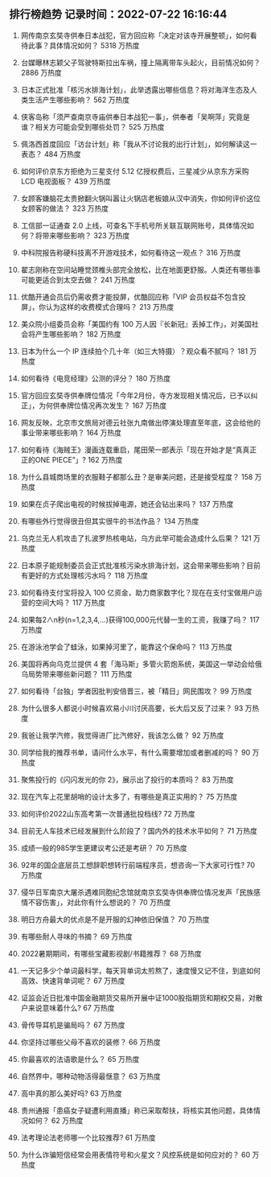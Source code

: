 
## 排行榜趋势 记录时间：2022-07-22 16:16:44
  
  1. 网传南京玄奘寺供奉日本战犯，官方回应称「决定对该寺开展整顿」，如何看待此事？具体情况如何？ 5318 万热度
    
  2. 台媒曝林志颖父子驾驶特斯拉出车祸，撞上隔离带车头起火，目前情况如何？ 2886 万热度
    
  3. 日本正式批准「核污水排海计划」，此举透露出哪些信息？将对海洋生态及人类生活产生哪些影响？ 562 万热度
    
  4. 侠客岛称「须严查南京寺庙供奉日本战犯一事」，供奉者「吴啊萍」究竟是谁？相关方可能会受到哪些处罚？ 525 万热度
    
  5. 佩洛西首度回应「访台计划」称「我从不讨论我的出行计划」，如何解读这一表态？ 484 万热度
    
  6. 如何评价京东方拒绝为三星支付 5.12 亿授权费后，三星减少从京东方采购 LCD 电视面板？ 439 万热度
    
  7. 女顾客嫌脑花太贵掀翻火锅叫嚣让火锅店老板娘从汉中消失，你如何评价这位女顾客的做法？ 323 万热度
    
  8. 工信部一证通查 2.0 上线，可查名下手机号所关联互联网账号，具体情况如何？将带来哪些影响？ 323 万热度
    
  9. 中科院报告称硬科技离不开游戏技术，如何看待这一观点？ 316 万热度
    
  10. 翟志刚称在空间站睡觉颈椎头部完全放松，比在地面更舒服。人类还有哪些事可能更适合到太空去做？ 241 万热度
    
  11. 优酷开通会员后仍需收费才能投屏，优酷回应称「VIP 会员权益不包含投屏」，你认为这样的收费模式合理吗？ 213 万热度
    
  12. 美众院小组委员会称「美国约有 100 万人因『长新冠』丢掉工作」，对美国社会将产生哪些影响？ 182 万热度
    
  13. 日本为什么一个 IP 连续拍个几十年（如三大特摄）？观众看不腻吗？ 181 万热度
    
  14. 如何看待《电竞经理》公测的评分？ 180 万热度
    
  15. 官方回应玄奘寺供奉牌位情况「今年2月份，寺方发现相关情况后，已予以纠正」，为何供奉牌位情况再次发生？ 167 万热度
    
  16. 网友反映，北京市文旅局对德云社张九南做出停演处理直至年底，这会给他的事业带来哪些影响？ 164 万热度
    
  17. 如何看待《海贼王》漫画连载重启，尾田荣一郎表示「现在开始才是“真真正正的ONE PIECE”」? 162 万热度
    
  18. 为什么县城商场里的衣服鞋子都那么丑？是审美问题，还是接受程度？ 158 万热度
    
  19. 如果在贞子爬出电视的时候拔掉电源，她还会钻出来吗？ 137 万热度
    
  20. 有哪些外行觉得很丑但其实很牛的书法作品？ 134 万热度
    
  21. 乌克兰无人机攻击了扎波罗热核电站，乌方此举可能会造成什么后果？ 121 万热度
    
  22. 日本原子能规制委员会正式批准核污染水排海计划，这会带来哪些影响？目前有更好的方式处理核污水吗？ 118 万热度
    
  23. 如何看待支付宝将投入 100 亿资金，助力商家数字化？现在在支付宝做用户运营的空间大吗？ 117 万热度
    
  24. 如果每2∧n秒(n=1,2,3,4,…)获得100,000元代替一生的工资，我赚了吗？ 117 万热度
    
  25. 在游泳池学会了蛙泳，如果掉河里了，能靠这个保命吗？ 113 万热度
    
  26. 美国将再向乌克兰提供 4 套「海马斯」多管火箭炮系统，美国这一举动会给俄乌局势带来哪些新问题？ 111 万热度
    
  27. 如何看待「台独」学者因批判安倍晋三，被「精日」网民围攻？ 99 万热度
    
  28. 为什么很多人都说小时候喜欢易小川讨厌高要，长大后又反了过来？ 93 万热度
    
  29. 我爸让我学汽修，我觉得进厂比汽修好，我该怎么做？ 92 万热度
    
  30. 同学给我的推荐书单，请问什么水平，有什么需要增加或者删减的吗？ 90 万热度
    
  31. 聚焦投行的《闪闪发光的你 2》，展示出了投行的本质吗？ 83 万热度
    
  32. 现在汽车上花里胡哨的设计太多了，有哪些是真正实用的？ 75 万热度
    
  33. 如何评价2022山东高考第一次普通批投档线? 72 万热度
    
  34. 目前无人车技术已经发展到什么阶段了？国内外的技术水平如何？ 71 万热度
    
  35. 成绩一般的985学生更建议考公还是考研？ 70 万热度
    
  36. 92年的国企底层员工想辞职想转行前端程序员，想咨询一下大家可行性? 70 万热度
    
  37. 侵华日军南京大屠杀遇难同胞纪念馆就南京玄奘寺供奉牌位情况发声「民族感情不容伤害」，对此你有什么想说的？ 70 万热度
    
  38. 明日方舟最大的优点是不是开服的幻神依旧保值？ 70 万热度
    
  39. 有哪些耐人寻味的书摘？ 69 万热度
    
  40. 2022暑期期间，有哪些宝藏影视剧/书籍推荐？ 68 万热度
    
  41. 一天记多少个单词最科学，每天背单词太煎熬了，速度慢又记不住，到底如何高效、快速背单词呢？ 67 万热度
    
  42. 证监会近日批准中国金融期货交易所开展中证1000股指期货和期权交易，对散户来说意味着什么? 67 万热度
    
  43. 骨传导耳机是骗局吗？ 67 万热度
    
  44. 你坚持过哪些父母不喜欢的装修？ 66 万热度
    
  45. 你最喜欢的法语歌是什么？ 65 万热度
    
  46. 自然界中，哪种动物活得最惬意？ 63 万热度
    
  47. 高中真的那么美好吗? 63 万热度
    
  48. 贵州通报「患癌女子疑遭利用直播」称已采取帮扶，将核实其他问题，具体情况如何？ 62 万热度
    
  49. 法考理论法老师哪一个比较推荐? 61 万热度
    
  50. 为什么诈骗短信经常会用表情符号和火星文？风控系统是如何应对的？ 60 万热度
    